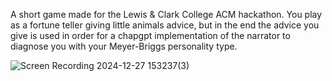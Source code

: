 A short game made for the Lewis & Clark College ACM hackathon. You play as a fortune teller giving little animals advice, but in the end the advice you give is used in order for a chapgpt implementation of the narrator to diagnose you with your Meyer-Briggs personality type. 

![Screen Recording 2024-12-27 153237(3)](https://github.com/user-attachments/assets/eda6641a-2ab0-4211-bf25-9f23a1894e2c)
